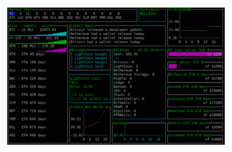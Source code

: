 ![alt text](https://raw.githubusercontent.com/Hoxwo/btc-trader-sim/master/demo_gifs/summer.gif "First Summer")
